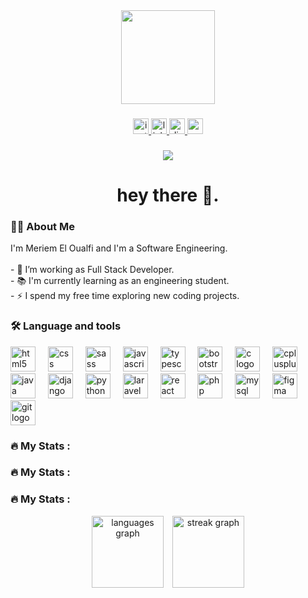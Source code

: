 <div align="center">
  <img height="150" src="https://static.vecteezy.com/system/resources/previews/028/321/343/non_2x/little-kid-muslim-school-girl-a-hijab-girl-annoyed-look-furtively-at-the-half-closed-laptop-screen-illustration-pro-download-vector.jpg"  />
</div>

###

<div align="center">
  <a href="https://www.instagram.com/meriemeloualfi/" target="_blank">
    <img src="https://img.shields.io/static/v1?message=Instagram&logo=instagram&label=&color=E4405F&logoColor=white&labelColor=&style=for-the-badge" height="25" alt="instagram logo"  />
  </a>
  <a href="https://www.linkedin.com/in/meriemeloualfi/" target="_blank">
    <img src="https://img.shields.io/static/v1?message=LinkedIn&logo=linkedin&label=&color=0077B5&logoColor=white&labelColor=&style=for-the-badge" height="25" alt="linkedin logo"  />
  </a>
  <a href="https://discord.com/users/meriemeloualfi" target="_blank">
    <img src="https://img.shields.io/static/v1?message=Discord&logo=discord&label=&color=7289DA&logoColor=white&labelColor=&style=for-the-badge" height="25" alt="discord logo"  />
  </a>
  <a href="https://meriemeloualfi.github.io/portfolio/" target="_blank">
    <img src="https://img.shields.io/static/v1?message=Portfolio&logo=google-chrome&label=&color=4CAF50&logoColor=white&labelColor=&style=for-the-badge" height="25" alt="portfolio logo"  />
  </a>
</div>

###

<div align="center">
  <img src="https://visitor-badge.laobi.icu/badge?page_id=meriemeloualfi.meriemeloualfi&"  />
</div>

###

<h1 align="center">hey there 👋.</h1>

###

<h3 align="left">👩‍💻  About Me</h3>

<p align="left">I'm Meriem El Oualfi and I'm a Software Engineering.<br><br>
- 🔭 I’m working as Full Stack Developer.<br>
- 📚 I'm currently learning as an engineering student.<br>
- ⚡ I spend my free time exploring new coding projects.
</p>

###

<h3 align="left">🛠 Language and tools</h3>

<div align="left">
  <img src="https://cdn.jsdelivr.net/gh/devicons/devicon/icons/html5/html5-original.svg" height="40" alt="html5 logo"  />
  <img width="12" />
  <img src="https://cdn.jsdelivr.net/gh/devicons/devicon/icons/css3/css3-original.svg" height="40" alt="css logo"  />
  <img width="12" />
  <img src="https://cdn.jsdelivr.net/gh/devicons/devicon/icons/sass/sass-original.svg" height="40" alt="sass logo"  />
  <img width="12" />
  <img src="https://cdn.jsdelivr.net/gh/devicons/devicon/icons/javascript/javascript-original.svg" height="40" alt="javascript logo"  />
  <img width="12" />
  <img src="https://cdn.jsdelivr.net/gh/devicons/devicon/icons/typescript/typescript-original.svg" height="40" alt="typescript logo"  />
  <img width="12" />
  <img src="https://cdn.jsdelivr.net/gh/devicons/devicon/icons/bootstrap/bootstrap-original.svg" height="40" alt="bootstrap logo"  />
  <img width="12" />
  <img src="https://cdn.jsdelivr.net/gh/devicons/devicon/icons/c/c-original.svg" height="40" alt="c logo"  />
  <img width="12" />
  <img src="https://cdn.jsdelivr.net/gh/devicons/devicon/icons/cplusplus/cplusplus-original.svg" height="40" alt="cplusplus logo"  />
  <img width="12" />
  <img src="https://cdn.jsdelivr.net/gh/devicons/devicon/icons/java/java-original.svg" height="40" alt="java logo"  />
  <img width="12" />
  <img src="https://cdn.jsdelivr.net/gh/devicons/devicon/icons/django/django-plain.svg" height="40" alt="django logo"  />
  <img width="12" />
  <img src="https://cdn.jsdelivr.net/gh/devicons/devicon/icons/python/python-original.svg" height="40" alt="python logo"  />
  <img width="12" />
  <img src="https://cdn.jsdelivr.net/gh/devicons/devicon/icons/laravel/laravel-original.svg" height="40" alt="laravel logo"  />
  <img width="12" />
  <img src="https://cdn.jsdelivr.net/gh/devicons/devicon/icons/react/react-original.svg" height="40" alt="react logo"  />
  <img width="12" />
  <img src="https://cdn.jsdelivr.net/gh/devicons/devicon/icons/php/php-original.svg" height="40" alt="php logo"  />
  <img width="12" />
  <img src="https://cdn.jsdelivr.net/gh/devicons/devicon/icons/mysql/mysql-original.svg" height="40" alt="mysql logo"  />
  <img width="12" />
  <img src="https://cdn.jsdelivr.net/gh/devicons/devicon/icons/figma/figma-original.svg" height="40" alt="figma logo"  />
  <img width="12" />
  <img src="https://cdn.jsdelivr.net/gh/devicons/devicon/icons/git/git-original.svg" height="40" alt="git logo"  />
</div>

###

<h3 align="left">🔥   My Stats :</h3>

###

<h3 align="left">🔥   My Stats :</h3>

<h3 align="left">🔥 My Stats :</h3>

<div align="center">
  <img src="https://github-readme-stats.vercel.app/api/top-langs?username=meriemeloualfi&locale=en&hide_title=false&layout=compact&card_width=320&langs_count=5&theme=dracula&hide_border=false&order=2" height="115" style="display:inline-block; margin-right: 10px;" alt="languages graph" />
  
  <img src="https://streak-stats.demolab.com?user=meriemeloualfi&locale=en&mode=daily&theme=dark&hide_border=false&border_radius=5&order=3" height="115" style="display:inline-block;" alt="streak graph" />
</div>


